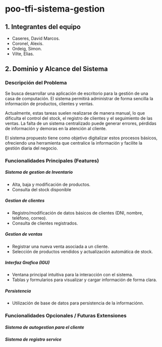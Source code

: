 # poo-tfi-sistema-gestion

## 1. Integrantes del equipo
- Caseres, David Marcos.
- Coronel, Alexis.
- Ordeig, Simon.
- Vilte, Elias.

## 2. Dominio y Alcance del Sistema 

### Descripción del Problema 

Se busca desarrollar una aplicación de escritorio para la gestión de una casa de computación. El sistema permitirá administrar de forma sencilla la información de productos, clientes y ventas.

Actualmente, estas tareas suelen realizarse de manera manual, lo que dificulta el control del stock, el registro de clientes y el seguimiento de las ventas. La falta de un sistema centralizado puede generar errores, pérdidas de información y demoras en la atención al cliente.

El sistema propuesto tiene como objetivo digitalizar estos procesos básicos, ofreciendo una herramienta que centralice la información y facilite la gestión diaria del negocio.

### Funcionalidades Principales (Features) 

##### Sistema de gestion de Inventario 
- Alta, baja y modificación de productos.
- Consulta del stock disponible

##### Gestion de clientes
- Registro/modificación de datos básicos de clientes (DNI, nombre, teléfono, correo).
- Consulta de clientes registrados.

##### Gestion de ventas
- Registrar una nueva venta asociada a un cliente.
- Selección de productos vendidos y actualización automática de stock.


##### Interfaz Grafica (IGU)
- Ventana principal intuitiva para la interacción con el sistema.
- Tablas y formularios para visualizar y cargar información de forma clara.

##### Persistencia
- Utilización de base de datos para persistencia de la informaciónn.

  
### Funcionalidades Opcionales / Futuras Extensiones 
##### Sistema de autogestion para el cliente
##### Sistema de registro service



